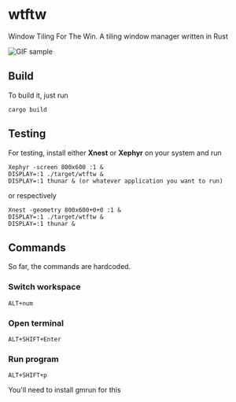 wtftw
=====

Window Tiling For The Win. A tiling window manager written in Rust

![GIF sample](http://i.imgur.com/9pFfOZj.gif)

## Build

To build it, just run

```
cargo build
```

## Testing

For testing, install either **Xnest** or **Xephyr** on your system and run

```
Xephyr -screen 800x600 :1 &
DISPLAY=:1 ./target/wtftw &
DISPLAY=:1 thunar & (or whatever application you want to run)
```

or respectively

```
Xnest -geometry 800x600+0+0 :1 &
DISPLAY=:1 ./target/wtftw &
DISPLAY=:1 thunar &
```

## Commands

So far, the commands are hardcoded.

### Switch workspace
```
ALT+num
```

### Open terminal
```
ALT+SHIFT+Enter
```

### Run program
```
ALT+SHIFT+p
```
You'll need to install gmrun for this
